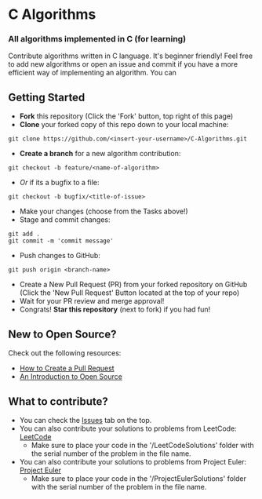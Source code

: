 # C Algorithms
### All algorithms implemented in C (for learning)
Contribute algorithms written in C language. It's beginner friendly! Feel free to add new algorithms or open an issue and commit if you have a more efficient way of implementing an algorithm. You can 

## Getting Started
- **Fork** this repository (Click the 'Fork' button, top right of this page)
- **Clone** your forked copy of this repo down to your local machine:
```
git clone https://github.com/<insert-your-username>/C-Algorithms.git
```
- **Create a branch** for a new algorithm contribution:
```
git checkout -b feature/<name-of-algorithm>
```
- *Or* if its a bugfix to a file:
```
git checkout -b bugfix/<title-of-issue>
```
- Make your changes (choose from the Tasks above!)
- Stage and commit changes:
```
git add .
git commit -m 'commit message'
```
- Push changes to GitHub:
```
git push origin <branch-name>
```
- Create a New Pull Request (PR) from your forked repository on GitHub (Click the 'New Pull Request' Button located at the top of your repo)
- Wait for your PR review and merge approval!
- Congrats! **Star this repository** (next to fork) if you had fun!
 
## New to Open Source?
Check out the following resources:
- [How to Create a Pull Request](https://www.digitalocean.com/community/tutorials/how-to-create-a-pull-request-on-github)
- [An Introduction to Open Source](https://www.digitalocean.com/community/tutorial_series/an-introduction-to-open-source)
 
## What to contribute?
- You can check the [Issues](https://github.com/PawanKolhe/C-Algorithms/issues) tab on the top.
- You can also contribute your solutions to problems from LeetCode: [LeetCode](https://leetcode.com/problemset/algorithms/)
  - Make sure to place your code in the '/LeetCodeSolutions' folder with the serial number of the problem in the file name. 
- You can also contribute your solutions to problems from Project Euler: [Project Euler](https://projecteuler.net/archives)
  - Make sure to place your code in the '/ProjectEulerSolutions' folder with the serial number of the problem in the file name. 
